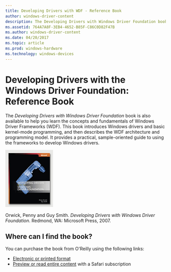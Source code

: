 ```yaml
---
title: Developing Drivers with WDF - Reference Book
author: windows-driver-content
description: The Developing Drivers with Windows Driver Foundation book is also available to help you learn the concepts and fundamentals of Windows Driver Frameworks (WDF).
ms.assetid: 764A7A8F-3EB4-4652-B85F-C86C0D82F47B
ms.author: windows-driver-content
ms.date: 04/20/2017
ms.topic: article
ms.prod: windows-hardware
ms.technology: windows-devices
---
```


# Developing Drivers with the Windows Driver Foundation: Reference Book


The *Developing Drivers with Windows Driver Foundation* book is also available to help you learn the concepts and fundamentals of Windows Driver Frameworks (WDF). This book introduces Windows drivers and basic kernel-mode programming, and then describes the WDF architecture and programming model. It provides a practical, sample-oriented guide to using the frameworks to develop Windows drivers.

![front cover of developing drivers with windows driver foundation book](images/developing-drivers-with-wdf.gif)

Orwick, Penny and Guy Smith. *Developing Drivers with Windows Driver Foundation*. Redmond, WA: Microsoft Press, 2007.

## Where can I find the book?


You can purchase the book from O'Reilly using the following links:

-   [Electronic or printed format](http://oreilly.com/catalog/9780735623743)
-   [Preview or read entire content](http://safari.oreilly.com/9780735623743) with a Safari subscription

 

 






